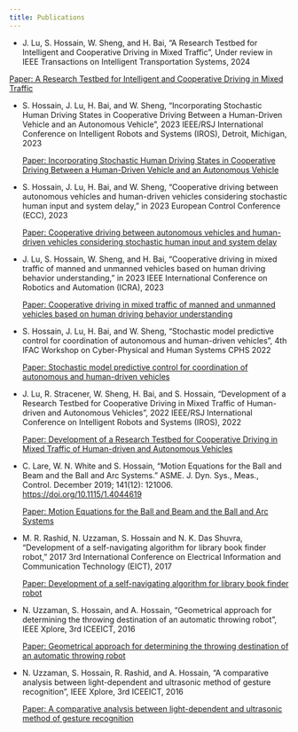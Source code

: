 ```yaml
---
title: Publications
---
```

-	J. Lu, S. Hossain, W. Sheng, and H. Bai, “A Research Testbed for Intelligent and Cooperative Driving in Mixed Traffic”, Under review in IEEE Transactions on Intelligent Transportation Systems, 2024
  
  [Paper: A Research Testbed for Intelligent and Cooperative Driving in Mixed Traffic](https://scholar.google.com/citations?view_op=view_citation&hl=en&user=ytdiw5gAAAAJ&sortby=pubdate&citation_for_view=ytdiw5gAAAAJ:5nxA0vEk-isC)
-	S. Hossain, J. Lu, H. Bai, and W. Sheng, “Incorporating Stochastic Human Driving States in Cooperative Driving Between a Human-Driven Vehicle and an Autonomous Vehicle”, 2023 IEEE/RSJ International Conference on Intelligent Robots and Systems (IROS), Detroit, Michigan, 2023

 	[Paper: Incorporating Stochastic Human Driving States in Cooperative Driving Between a Human-Driven Vehicle and an Autonomous Vehicle](https://scholar.google.com/citations?view_op=view_citation&hl=en&user=ytdiw5gAAAAJ&sortby=pubdate&citation_for_view=ytdiw5gAAAAJ:0EnyYjriUFMC)
-	S. Hossain, J. Lu, H. Bai, and W. Sheng, “Cooperative driving between autonomous vehicles and human-driven vehicles considering stochastic human input and system delay,” in 2023 European Control Conference (ECC), 2023

 	[Paper: Cooperative driving between autonomous vehicles and human-driven vehicles considering stochastic human input and system delay](https://scholar.google.com/citations?view_op=view_citation&hl=en&user=ytdiw5gAAAAJ&sortby=pubdate&citation_for_view=ytdiw5gAAAAJ:hqOjcs7Dif8C)
-	J. Lu, S. Hossain, W. Sheng, and H. Bai, “Cooperative driving in mixed traffic of manned and unmanned vehicles based on human driving behavior understanding,” in 2023 IEEE International Conference on Robotics and Automation (ICRA), 2023

 	[Paper: Cooperative driving in mixed traffic of manned and unmanned vehicles based on human driving behavior understanding](https://scholar.google.com/citations?view_op=view_citation&hl=en&user=ytdiw5gAAAAJ&sortby=pubdate&citation_for_view=ytdiw5gAAAAJ:eQOLeE2rZwMC)
-	S. Hossain, J. Lu, H. Bai, and W. Sheng, “Stochastic model predictive control for coordination of autonomous and human-driven vehicles”, 4th IFAC Workshop on Cyber-Physical and Human Systems CPHS 2022

 	[Paper: Stochastic model predictive control for coordination of autonomous and human-driven vehicles](https://scholar.google.com/citations?view_op=view_citation&hl=en&user=ytdiw5gAAAAJ&sortby=pubdate&citation_for_view=ytdiw5gAAAAJ:YsMSGLbcyi4C)
-	J. Lu, R. Stracener, W. Sheng, H. Bai, and S. Hossain, “Development of a Research Testbed for Cooperative Driving in Mixed Traffic of Human-driven and Autonomous Vehicles”, 2022 IEEE/RSJ International Conference on Intelligent Robots and Systems (IROS), 2022

 	[Paper: Development of a Research Testbed for Cooperative Driving in Mixed Traffic of Human-driven and Autonomous Vehicles](https://scholar.google.com/citations?view_op=view_citation&hl=en&user=ytdiw5gAAAAJ&sortby=pubdate&citation_for_view=ytdiw5gAAAAJ:Y0pCki6q_DkC)
-	C. Lare, W. N. White and S. Hossain, “Motion Equations for the Ball and Beam and the Ball and Arc Systems.” ASME. J. Dyn. Sys., Meas., Control. December 2019; 141(12): 121006. https://doi.org/10.1115/1.4044619

 	[Paper: Motion Equations for the Ball and Beam and the Ball and Arc Systems](https://scholar.google.com/citations?view_op=view_citation&hl=en&user=ytdiw5gAAAAJ&sortby=pubdate&citation_for_view=ytdiw5gAAAAJ:9yKSN-GCB0IC)
-	M. R. Rashid, N. Uzzaman, S. Hossain and N. K. Das Shuvra, “Development of a self-navigating algorithm for library book finder robot,” 2017 3rd International Conference on Electrical Information and Communication Technology (EICT), 2017

 	[Paper: Development of a self-navigating algorithm for library book finder robot](https://scholar.google.com/citations?view_op=view_citation&hl=en&user=ytdiw5gAAAAJ&sortby=pubdate&citation_for_view=ytdiw5gAAAAJ:u5HHmVD_uO8C)
-	N. Uzzaman, S. Hossain, and A. Hossain, “Geometrical approach for determining the throwing destination of an automatic throwing robot”, IEEE Xplore, 3rd ICEEICT, 2016

 	[Paper: Geometrical approach for determining the throwing destination of an automatic throwing robot](https://scholar.google.com/citations?view_op=view_citation&hl=en&user=ytdiw5gAAAAJ&sortby=pubdate&citation_for_view=ytdiw5gAAAAJ:d1gkVwhDpl0C)
-	N. Uzzaman, S. Hossain, R. Rashid, and A. Hossain, “A comparative analysis between light-dependent and ultrasonic method of gesture recognition”, IEEE Xplore, 3rd ICEEICT, 2016

 	[Paper: A comparative analysis between light-dependent and ultrasonic method of gesture recognition](https://scholar.google.com/citations?view_op=view_citation&hl=en&user=ytdiw5gAAAAJ&sortby=pubdate&citation_for_view=ytdiw5gAAAAJ:u-x6o8ySG0sC)
